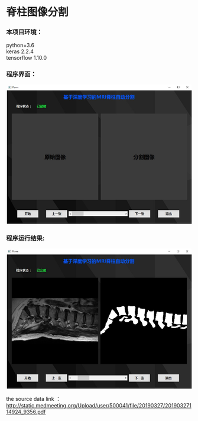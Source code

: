 # 脊柱图像分割
### 本项目环境：
python=3.6  
keras 2.2.4  
tensorflow 1.10.0  
### 程序界面：  
<div align=center><img width="500" src="https://github.com/heaodi/Spine-segmentation-using-unet/blob/master/img/ui.jpg"/></div>

### 程序运行结果:  
<div align=center><img width="500" src="https://github.com/heaodi/Spine-segmentation-using-unet/blob/master/img/result1.jpg"/></div>

the source data link ：http://static.medmeeting.org/Upload/user/500041/file/20190327/20190327114924_9356.pdf
